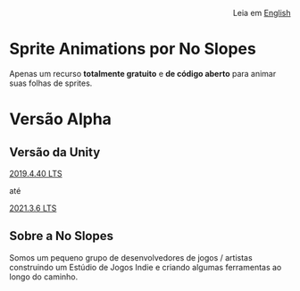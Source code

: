 <p align="right">
  Leia em <a href="README.md"> English </a>
</p>

<!-- <p align="center">
  <img style="width: 300px; height:300px;" src="https://no-slopes.github.io/handy-2d-tools/_images/logo.png" />
</p> -->

# Sprite Animations por No Slopes

Apenas um recurso **totalmente gratuito** e **de código aberto** para animar suas folhas de sprites.

# Versão Alpha

## Versão da Unity

[2019.4.40 LTS](https://unity3d.com/pt/unity/whats-new/2019.4.40)

até

[2021.3.6 LTS](https://unity3d.com/pt/unity/whats-new/2021.3.6)

## Sobre a No Slopes

Somos um pequeno grupo de desenvolvedores de jogos / artistas construindo um Estúdio de Jogos Indie e criando algumas
ferramentas ao longo do caminho.
